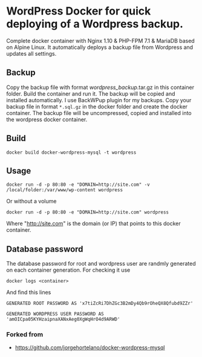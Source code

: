 # WordPress Docker for quick deploying of a Wordpress backup.

Complete docker container with Nginx 1.10 & PHP-FPM 7.1 & MariaDB based on Alpine Linux.
It automatically deploys a backup file from Wordpress and updates all settings.

## Backup
Copy the backup file with format <name>_wordpress_backup_<date>.tar.gz in this container folder. Build the container and run it. The backup will be copied and installed automatically. 
I use BackWPup plugin for my backups. Copy your backup file in format `*.sql.gz`  in the docker folder and create the docker container. The backup file will be uncompressed, copied and installed into the wordpress docker container. 

## Build

    docker build docker-wordpress-mysql -t wordpress

## Usage
    docker run -d -p 80:80 -e "DOMAIN=http://site.com" -v /local/folder:/var/www/wp-content wordpress
    
Or without a volume
    
    docker run -d -p 80:80 -e "DOMAIN=http://site.com" wordpress
    
Where "http://site.com" is the domain (or IP) that points to this docker container. 
    
## Database password
The database password for root and wordpress user are randmly generated on each container generation. For checking it use

    docker logs <container>

And find this lines

    GENERATED ROOT PASSWORD AS 'x7tiZcRi7DhZGc3B2mDy4Qb9rOheQX8Qfubd9ZZr'
    
    GENERATED WORDPRESS USER PASSWORD AS 'amOICpa05KYHzaipnaXANxAeg0XgWqHrO4d9ARWD'

### Forked from
* https://github.com/jorgehortelano/docker-wordpress-mysql

